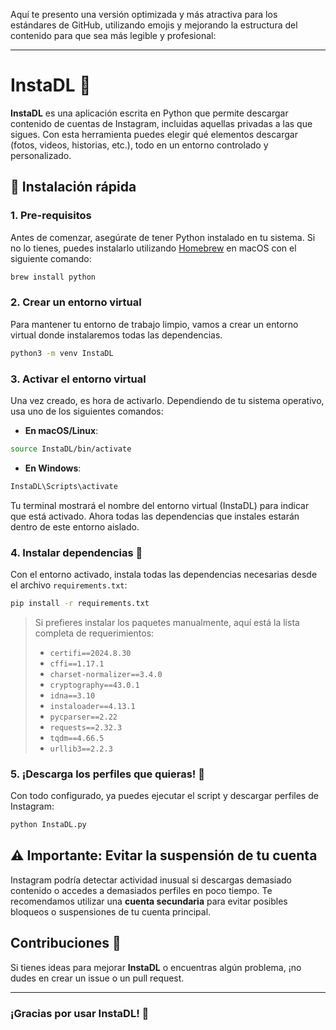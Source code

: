 Aquí te presento una versión optimizada y más atractiva para los estándares de GitHub, utilizando emojis y mejorando la estructura del contenido para que sea más legible y profesional:

---

# InstaDL 📸

**InstaDL** es una aplicación escrita en Python que permite descargar contenido de cuentas de Instagram, incluidas aquellas privadas a las que sigues. Con esta herramienta puedes elegir qué elementos descargar (fotos, videos, historias, etc.), todo en un entorno controlado y personalizado.

## 🚀 Instalación rápida

### 1. Pre-requisitos

Antes de comenzar, asegúrate de tener Python instalado en tu sistema. Si no lo tienes, puedes instalarlo utilizando [Homebrew](https://brew.sh/) en macOS con el siguiente comando:

```bash
brew install python
```

### 2. Crear un entorno virtual

Para mantener tu entorno de trabajo limpio, vamos a crear un entorno virtual donde instalaremos todas las dependencias.

```bash
python3 -m venv InstaDL
```

### 3. Activar el entorno virtual

Una vez creado, es hora de activarlo. Dependiendo de tu sistema operativo, usa uno de los siguientes comandos:

- **En macOS/Linux**:

```bash
source InstaDL/bin/activate
```

- **En Windows**:

```bash
InstaDL\Scripts\activate
```

Tu terminal mostrará el nombre del entorno virtual (InstaDL) para indicar que está activado. Ahora todas las dependencias que instales estarán dentro de este entorno aislado.

### 4. Instalar dependencias 🔧

Con el entorno activado, instala todas las dependencias necesarias desde el archivo `requirements.txt`:

```bash
pip install -r requirements.txt
```

> Si prefieres instalar los paquetes manualmente, aquí está la lista completa de requerimientos:
>
> - `certifi==2024.8.30`
> - `cffi==1.17.1`
> - `charset-normalizer==3.4.0`
> - `cryptography==43.0.1`
> - `idna==3.10`
> - `instaloader==4.13.1`
> - `pycparser==2.22`
> - `requests==2.32.3`
> - `tqdm==4.66.5`
> - `urllib3==2.2.3`

### 5. ¡Descarga los perfiles que quieras! 🎉

Con todo configurado, ya puedes ejecutar el script y descargar perfiles de Instagram:

```bash
python InstaDL.py
```

## ⚠️ Importante: Evitar la suspensión de tu cuenta

Instagram podría detectar actividad inusual si descargas demasiado contenido o accedes a demasiados perfiles en poco tiempo. Te recomendamos utilizar una **cuenta secundaria** para evitar posibles bloqueos o suspensiones de tu cuenta principal.

## Contribuciones 🤝

Si tienes ideas para mejorar **InstaDL** o encuentras algún problema, ¡no dudes en crear un issue o un pull request.

---

### ¡Gracias por usar InstaDL! 🙌
